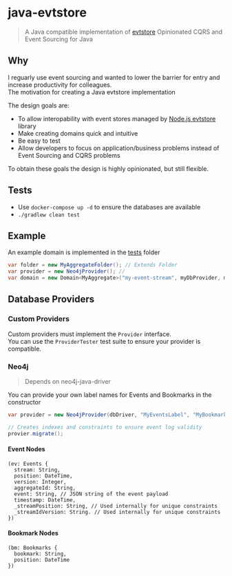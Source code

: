 # java-evtstore

> A Java compatible implementation of [evtstore](https://github.com/seikho/evtstore)
> Opinionated CQRS and Event Sourcing for Java

## Why

I reguarly use event sourcing and wanted to lower the barrier for entry and increase productivity for colleagues.  
The motivation for creating a Java evtstore implementation

The design goals are:

- To allow interopability with event stores managed by [Node.js evtstore](https://github.com/seikho/evtstore) library
- Make creating domains quick and intuitive
- Be easy to test
- Allow developers to focus on application/business problems instead of Event Sourcing and CQRS problems

To obtain these goals the design is highly opinionated, but still flexible.

## Tests

- Use `docker-compose up -d` to ensure the databases are available
- `./gradlew clean test`

## Example

An example domain is implemented in the [tests](https://gitlab.mypassglobal.com/cwinkler/java-evtstore/-/tree/master/src/test/java/org/evtstore/domain/ex) folder

```java
var folder = new MyAggregateFolder(); // Extends Folder
var provider = new Neo4jProvider(); //
var domain = new Domain<MyAggregate>("my-event-stream", myDbProvider, myAggregateFolder)
```

## Database Providers

### Custom Providers

Custom providers must implement the `Provider` interface.  
You can use the `ProviderTester` test suite to ensure your provider is compatible.

### Neo4j

> Depends on neo4j-java-driver

You can provide your own label names for Events and Bookmarks in the constructor

```java
var provider = new Neo4jProvider(dbDriver, "MyEventsLabel", "MyBookmarksLabel");

// Creates indexes and constraints to ensure event log validity
provier.migrate();
```

#### Event Nodes

```
(ev: Events {
  stream: String,
  position: DateTime,
  version: Integer,
  aggregateId: String,
  event: String, // JSON string of the event payload
  timestamp: DateTime,
  _streamPosition: String, // Used internally for unique constraints
  _streamIdVersion: String. // Used internally for unique constraints
})
```

#### Bookmark Nodes

```
(bm: Bookmarks {
  bookmark: String,
  position: DateTime
})
```
